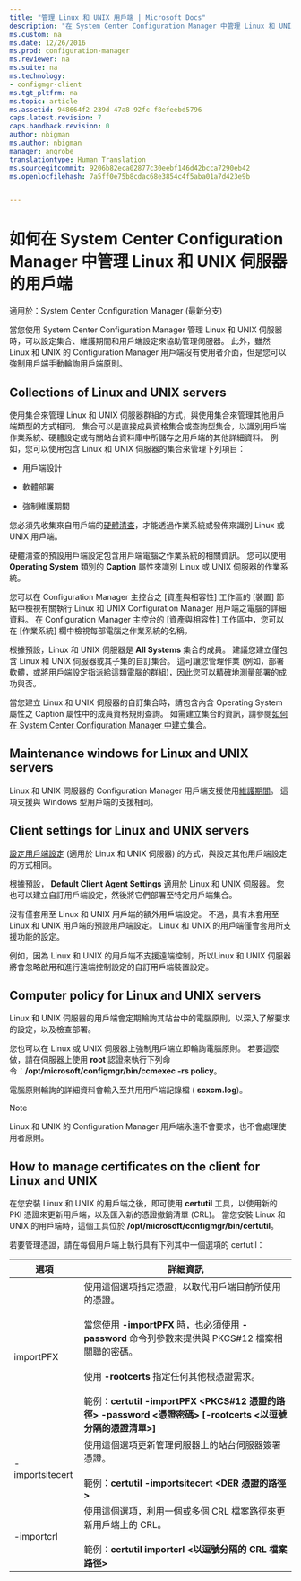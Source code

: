 ```yaml
---
title: "管理 Linux 和 UNIX 用戶端 | Microsoft Docs"
description: "在 System Center Configuration Manager 中管理 Linux 和 UNIX 伺服器上的用戶端。"
ms.custom: na
ms.date: 12/26/2016
ms.prod: configuration-manager
ms.reviewer: na
ms.suite: na
ms.technology:
- configmgr-client
ms.tgt_pltfrm: na
ms.topic: article
ms.assetid: 948664f2-239d-47a8-92fc-f8efeebd5796
caps.latest.revision: 7
caps.handback.revision: 0
author: nbigman
ms.author: nbigman
manager: angrobe
translationtype: Human Translation
ms.sourcegitcommit: 9206b82eca02877c30eebf146d42bcca7290eb42
ms.openlocfilehash: 7a5ff0e75b8cdac68e3854c4f5aba01a7d423e9b


---
```

# <a name="how-to-manage-clients-for-linux-and-unix-servers-in-system-center-configuration-manager"></a>如何在 System Center Configuration Manager 中管理 Linux 和 UNIX 伺服器的用戶端

適用於：System Center Configuration Manager (最新分支)

當您使用 System Center Configuration Manager 管理 Linux 和 UNIX 伺服器時，可以設定集合、維護期間和用戶端設定來協助管理伺服器。 此外，雖然 Linux 和 UNIX 的 Configuration Manager 用戶端沒有使用者介面，但是您可以強制用戶端手動輪詢用戶端原則。

##  <a name="a-namebkmkcollectionsforlnua-collections-of-linux-and-unix-servers"></a><a name="BKMK_CollectionsforLnU"></a> Collections of Linux and UNIX servers  
 使用集合來管理 Linux 和 UNIX 伺服器群組的方式，與使用集合來管理其他用戶端類型的方式相同。 集合可以是直接成員資格集合或查詢型集合，以識別用戶端作業系統、硬體設定或有關站台資料庫中所儲存之用戶端的其他詳細資料。 例如，您可以使用包含 Linux 和 UNIX 伺服器的集合來管理下列項目：  

-   用戶端設計  

-   軟體部署  

-   強制維護期間  

 您必須先收集來自用戶端的[硬體清查](../../../core/clients/manage/inventory/hardware-inventory-for-linux-and-unix.md)，才能透過作業系統或發佈來識別 Linux 或 UNIX 用戶端。  

 硬體清查的預設用戶端設定包含用戶端電腦之作業系統的相關資訊。 您可以使用 **Operating System** 類別的 **Caption** 屬性來識別 Linux 或 UNIX 伺服器的作業系統。  

 您可以在 Configuration Manager 主控台之 [資產與相容性] 工作區的 [裝置] 節點中檢視有關執行 Linux 和 UNIX Configuration Manager 用戶端之電腦的詳細資料。 在 Configuration Manager 主控台的 [資產與相容性] 工作區中，您可以在 [作業系統] 欄中檢視每部電腦之作業系統的名稱。  

 根據預設，Linux 和 UNIX 伺服器是 **All Systems** 集合的成員。 建議您建立僅包含 Linux 和 UNIX 伺服器或其子集的自訂集合。 這可讓您管理作業 (例如，部署軟體，或將用戶端設定指派給這類電腦的群組)，因此您可以精確地測量部署的成功與否。   

 當您建立 Linux 和 UNIX 伺服器的自訂集合時，請包含內含 Operating System 屬性之 Caption 屬性中的成員資格規則查詢。 如需建立集合的資訊，請參閱[如何在 System Center Configuration Manager 中建立集合](../../../core/clients/manage/collections/create-collections.md)。  

##  <a name="a-namebkmkmaintenancewindowsforlnua-maintenance-windows-for-linux-and-unix-servers"></a><a name="BKMK_MaintenanceWindowsforLnU"></a> Maintenance windows for Linux and UNIX servers  
 Linux 和 UNIX 伺服器的 Configuration Manager 用戶端支援使用[維護期間](../../../core/clients/manage/collections/use-maintenance-windows.md)。 這項支援與 Windows 型用戶端的支援相同。  

##  <a name="a-namebkmkclientsettingsforlnua-client-settings-for-linux-and-unix-servers"></a><a name="BKMK_ClientSettingsforLnU"></a> Client settings for Linux and UNIX servers  
 [設定用戶端設定](../../../core/clients/deploy/configure-client-settings.md) (適用於 Linux 和 UNIX 伺服器) 的方式，與設定其他用戶端設定的方式相同。  

 根據預設， **Default Client Agent Settings** 適用於 Linux 和 UNIX 伺服器。 您也可以建立自訂用戶端設定，然後將它們部署至特定用戶端集合。  

 沒有僅套用至 Linux 和 UNIX 用戶端的額外用戶端設定。 不過，具有未套用至 Linux 和 UNIX 用戶端的預設用戶端設定。 Linux 和 UNIX 的用戶端僅會套用所支援功能的設定。  

 例如，因為 Linux 和 UNIX 的用戶端不支援遠端控制，所以Linux 和 UNIX 伺服器將會忽略啟用和進行遠端控制設定的自訂用戶端裝置設定。  

##  <a name="a-namebkmkpolicyforlnua-computer-policy-for-linux-and-unix-servers"></a><a name="BKMK_PolicyforLnU"></a> Computer policy for Linux and UNIX servers  
 Linux 和 UNIX 伺服器的用戶端會定期輪詢其站台中的電腦原則，以深入了解要求的設定，以及檢查部署。  

 您也可以在 Linux 或 UNIX 伺服器上強制用戶端立即輪詢電腦原則。 若要這麼做，請在伺服器上使用 **root** 認證來執行下列命令：**/opt/microsoft/configmgr/bin/ccmexec -rs policy**。  

 電腦原則輪詢的詳細資料會輸入至共用用戶端記錄檔 ( **scxcm.log**)。  

> [!NOTE]  
>  Linux 和 UNIX 的 Configuration Manager 用戶端永遠不會要求，也不會處理使用者原則。  

##  <a name="a-namebkmkmanagelinuxcertsa-how-to-manage-certificates-on-the-client-for-linux-and-unix"></a><a name="BKMK_ManageLinuxCerts"></a> How to manage certificates on the client for Linux and UNIX  
 在您安裝 Linux 和 UNIX 的用戶端之後，即可使用 **certutil** 工具，以使用新的 PKI 憑證來更新用戶端，以及匯入新的憑證撤銷清單 (CRL)。 當您安裝 Linux 和 UNIX 的用戶端時，這個工具位於 **/opt/microsoft/configmgr/bin/certutil**。 

 若要管理憑證，請在每個用戶端上執行具有下列其中一個選項的 certutil：  

|選項|詳細資訊|  
|------------|----------------------|  
|importPFX|使用這個選項指定憑證，以取代用戶端目前所使用的憑證。<br /><br /> 當您使用 **-importPFX** 時，也必須使用 **-password** 命令列參數來提供與 PKCS#12 檔案相關聯的密碼。<br /><br /> 使用 **-rootcerts** 指定任何其他根憑證需求。<br /><br /> 範例︰**certutil -importPFX &lt;PKCS#12 憑證的路徑> -password &lt;憑證密碼\> [-rootcerts &lt;以逗號分隔的憑證清單>]**|  
|-importsitecert|使用這個選項更新管理伺服器上的站台伺服器簽署憑證。<br /><br /> 範例：**certutil -importsitecert &lt;DER 憑證的路徑\>**|  
|-importcrl|使用這個選項，利用一個或多個 CRL 檔案路徑來更新用戶端上的 CRL。<br /><br /> 範例︰**certutil importcrl &lt;以逗號分隔的 CRL 檔案路徑\>**|  



<!--HONumber=Dec16_HO5-->


